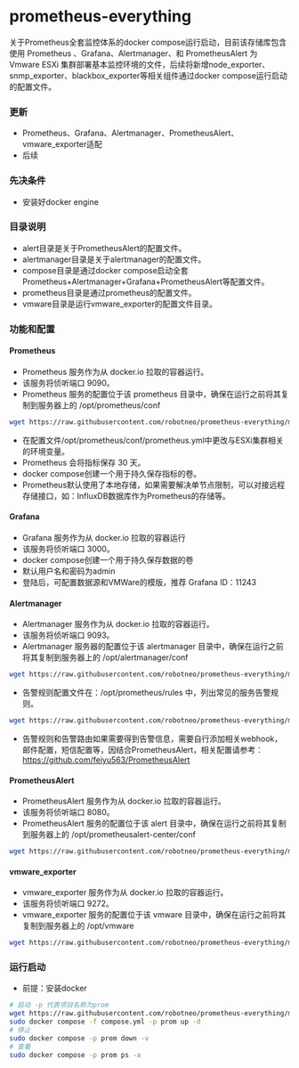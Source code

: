 # prometheus-everything
关于Prometheus全套监控体系的docker compose运行启动，目前该存储库包含使用 Prometheus 、Grafana、Alertmanager、和 PrometheusAlert 为 Vmware ESXi 集群部署基本监控环境的文件，后续将新增node_exporter、snmp_exporter、blackbox_exporter等相关组件通过docker compose运行启动的配置文件。

### 更新

- Prometheus、Grafana、Alertmanager、PrometheusAlert、vmware_exporter适配
- 后续

### 先决条件

- 安装好docker engine

### 目录说明

- alert目录是关于PrometheusAlert的配置文件。
- alertmanager目录是关于alertmanager的配置文件。
- compose目录是通过docker compose启动全套Prometheus+Alertmanager+Grafana+PrometheusAlert等配置文件。
- prometheus目录是通过prometheus的配置文件。
- vmware目录是运行vmware_exporter的配置文件目录。

### 功能和配置

#### Prometheus

- Prometheus 服务作为从 docker.io 拉取的容器运行。
- 该服务将侦听端口 9090。
- Prometheus 服务的配置位于该 prometheus 目录中，确保在运行之前将其复制到服务器上的 /opt/prometheus/conf

```bash
wget https://raw.githubusercontent.com/robotneo/prometheus-everything/main/prometheus/prometheus.yml -O /opt/prometheus/conf/prometheus.yml
```

- 在配置文件/opt/prometheus/conf/prometheus.yml中更改与ESXi集群相关的环境变量。
- Prometheus 会将指标保存 30 天。
- docker compose创建一个用于持久保存指标的卷。
- Prometheus默认使用了本地存储，如果需要解决单节点限制，可以对接远程存储接口，如：InfluxDB数据库作为Prometheus的存储等。

#### Grafana

- Grafana 服务作为从 docker.io 拉取的容器运行
- 该服务将侦听端口 3000。
- docker compose创建一个用于持久保存数据的卷
- 默认用户名和密码为admin
- 登陆后，可配置数据源和VMWare的模版，推荐 Grafana ID：11243

#### Alertmanager

- Alertmanager 服务作为从 docker.io 拉取的容器运行。
- 该服务将侦听端口 9093。
- Alertmanager 服务器的配置位于该 alertmanager 目录中，确保在运行之前将其复制到服务器上的 /opt/alertmanager/conf

```bash
wget https://raw.githubusercontent.com/robotneo/prometheus-everything/main/alertmanager/alertmanager.yml -O /opt/alertmanager/conf/alertmanager.yml
```

- 告警规则配置文件在：/opt/prometheus/rules 中，列出常见的服务告警规则。

```bash
wget https://raw.githubusercontent.com/robotneo/prometheus-everything/main/prometheus/esxi_rule.yml -O /opt/prometheus/rules/esxi_rule.yml
```

- 告警规则和告警路由如果需要得到告警信息，需要自行添加相关webhook，邮件配置，短信配置等，因结合PrometheusAlert，相关配置请参考：https://github.com/feiyu563/PrometheusAlert

#### PrometheusAlert

- PrometheusAlert 服务作为从 docker.io 拉取的容器运行。
- 该服务将侦听端口 8080。
- PrometheusAlert 服务的配置位于该 alert 目录中，确保在运行之前将其复制到服务器上的 /opt/prometheusalert-center/conf
  
```bash
wget https://raw.githubusercontent.com/robotneo/prometheus-everything/main/alert/app.conf -O /opt/prometheusalert-center/conf/app.conf
```

#### vmware_exporter

- vmware_exporter 服务作为从 docker.io 拉取的容器运行。
- 该服务将侦听端口 9272。
- vmware_exporter 服务的配置位于该 vmware 目录中，确保在运行之前将其复制到服务器上的 /opt/vmware
  
```bash
wget https://raw.githubusercontent.com/robotneo/prometheus-everything/main/vmware/config.yml -O /opt/vmware/config.yml
```

### 运行启动

- 前提：安装docker

```bash
# 启动 -p 代表项目名称为prom
wget https://raw.githubusercontent.com/robotneo/prometheus-everything/main/compose/compose.yml -O ~/compose.yml
sudo docker compose -f compose.yml -p prom up -d
# 停止
sudo docker compose -p prom down -v
# 查看
sudo docker compose -p prom ps -a
```

